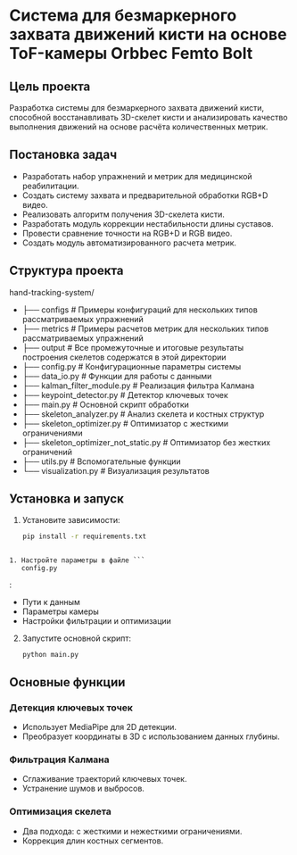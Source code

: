 
# Система для безмаркерного захвата движений кисти на основе ToF-камеры Orbbec Femto Bolt

## Цель проекта
Разработка системы для безмаркерного захвата движений кисти, способной восстанавливать 3D-скелет кисти и анализировать качество выполнения движений на основе расчёта количественных метрик.

## Постановка задач
- Разработать набор упражнений и метрик для медицинской реабилитации.
- Создать систему захвата и предварительной обработки RGB+D видео.
- Реализовать алгоритм получения 3D-скелета кисти.
- Разработать модуль коррекции нестабильности длины суставов.
- Провести сравнение точности на RGB+D и RGB видео.
- Создать модуль автоматизированного расчета метрик.

## Структура проекта


hand-tracking-system/
- ├── configs                 # Примеры конфигураций для нескольких типов рассматриваемых упражнений 
- ├── metrics                 # Примеры расчетов метрик для нескольких типов рассматриваемых упражнений 
- ├── output                  # Все промежуточные и итоговые результаты построения скелетов содержатся в этой директории 
- ├── config.py               # Конфигурационные параметры системы 
- ├── data_io.py              # Функции для работы с данными 
- ├── kalman_filter_module.py # Реализация фильтра Калмана 
- ├── keypoint_detector.py    # Детектор ключевых точек 
- ├── main.py                 # Основной скрипт обработки 
- ├── skeleton_analyzer.py    # Анализ скелета и костных структур 
- ├── skeleton_optimizer.py    # Оптимизатор с жесткими ограничениями 
- ├── skeleton_optimizer_not_static.py # Оптимизатор без жестких ограничений 
- ├── utils.py                # Вспомогательные функции 
- └── visualization.py        # Визуализация результатов 



## Установка и запуск
1. Установите зависимости:
   ```bash
   pip install -r requirements.txt
```

1. Настройте параметры в файле ```
   config.py
   ```

   :
   - Пути к данным
   - Параметры камеры
   - Настройки фильтрации и оптимизации
2. Запустите основной скрипт:

   ```
   python main.py
   
   ```

## Основные функции

### Детекция ключевых точек

- Использует MediaPipe для 2D детекции.
- Преобразует координаты в 3D с использованием данных глубины.

### Фильтрация Калмана

- Сглаживание траекторий ключевых точек.
- Устранение шумов и выбросов.

### Оптимизация скелета

- Два подхода: с жесткими и нежесткими ограничениями.
- Коррекция длин костных сегментов.

```
